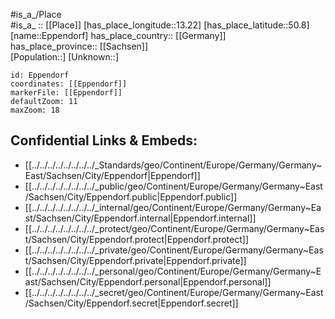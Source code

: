﻿---
location: [50.8,13.22] 
mapzoom: [7,12] 
mapmarker: city 
type: City
tags:
- geo/City


SpocWebEntityId: 30039
isDeleted: false
confidential: public

---
#is_a_/Place  
#is_a_ :: [[Place]] 
[has_place_longitude::13.22] 
[has_place_latitude::50.8] 
[name::Eppendorf] 
has_place_country:: [[Germany]]  
has_place_province:: [[Sachsen]]  
[Population::] 
[Unknown::] 


```leaflet
id: Eppendorf
coordinates: [[Eppendorf]] 
markerFile: [[Eppendorf]] 
defaultZoom: 11 
maxZoom: 18
```


## Confidential Links & Embeds: 
- [[../../../../../../../../_Standards/geo/Continent/Europe/Germany/Germany~East/Sachsen/City/Eppendorf|Eppendorf]] 
- [[../../../../../../../../_public/geo/Continent/Europe/Germany/Germany~East/Sachsen/City/Eppendorf.public|Eppendorf.public]] 
- [[../../../../../../../../_internal/geo/Continent/Europe/Germany/Germany~East/Sachsen/City/Eppendorf.internal|Eppendorf.internal]] 
- [[../../../../../../../../_protect/geo/Continent/Europe/Germany/Germany~East/Sachsen/City/Eppendorf.protect|Eppendorf.protect]] 
- [[../../../../../../../../_private/geo/Continent/Europe/Germany/Germany~East/Sachsen/City/Eppendorf.private|Eppendorf.private]] 
- [[../../../../../../../../_personal/geo/Continent/Europe/Germany/Germany~East/Sachsen/City/Eppendorf.personal|Eppendorf.personal]] 
- [[../../../../../../../../_secret/geo/Continent/Europe/Germany/Germany~East/Sachsen/City/Eppendorf.secret|Eppendorf.secret]] 

